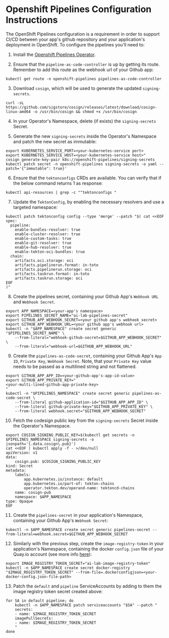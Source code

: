 # Openshift Pipelines Configuration Instructions

The OpenShift Pipelines configuration is a requirement in order to support CI/CD between your app's github repository and your application's deployment in OpenShift. To configure the pipelines you'll need to:

1. Install the [Openshift Pipelines Operator](https://docs.redhat.com/en/documentation/openshift_container_platform/4.6/html/pipelines/installing-pipelines#installing-pipelines).

2. Ensure that the `pipeline-as-code-controller` is up by getting its route. Remember to add this route as the webhook url of your Github app:

```
kubectl get route -n openshift-pipelines pipelines-as-code-controller
```

3. Download `cosign`, which will be used to generate the updated `signing-secrets`.

```
curl -sL https://github.com/sigstore/cosign/releases/latest/download/cosign-linux-amd64 -o /usr/bin/cosign && chmod +x /usr/bin/cosign
```

4. In your Operator's Namespace, delete (if exists) the `signing-secrets` Secret.

5. Generate the new `signing-secrets` inside the Operator's Namespace and patch the new secret as immutable:

```
export KUBERNETES_SERVICE_PORT=<your-kubernetes-service port>
export KUBERNETES_SERVICE_HOST=<your-kubernetes-service host>"
cosign generate-key-pair k8s://openshift-pipelines/signing-secrets
kubectl patch secret -n openshift-pipelines signing-secrets -o yaml --patch='{"immutable": true}'
```

6. Ensure that the `tektonconfigs` CRDs are available. You can verify that if the below command returns 1 as response:

```
kubectl api-resources | grep -c "^tektonconfigs "
```

7. Update the `TektonConfig`, by enabling the necessary resolvers and use a targeted namespace:

```
kubectl patch tektonconfig config --type 'merge' --patch "$( cat <<EOF
spec:
  pipeline:
    enable-bundles-resolver: true
    enable-cluster-resolver: true
    enable-custom-tasks: true
    enable-git-resolver: true
    enable-hub-resolver: true
    enable-tekton-oci-bundles: true
  chain:
    artifacts.oci.storage: oci
    artifacts.pipelinerun.format: in-toto
    artifacts.pipelinerun.storage: oci
    artifacts.taskrun.format: in-toto
    artifacts.taskrun.storage: oci
EOF
)"
```

8. Create the pipelines secret, containing your Github App's `Webhook URL` and `Webhook Secret`.

```
export APP_NAMESPACE=<your-app's namespace>
export PIPELINES_SECRET_NAME="ai-lab-pipelines-secret"
export GITHUB_APP_WEBHOOK_SECRET=<your github app's webhook secret>
export GITHUB_APP_WEBHOOK_URL=<your github app's webhook url>
kubectl -n "$APP_NAMESPACE" create secret generic "$PIPELINES_SECRET_NAME" \
    --from-literal="webhook-github-secret=$GITHUB_APP_WEBHOOK_SECRET" \
    --from-literal="webhook-url=$GITHUB_APP_WEBHOOK_URL"
```

9. Create the `pipelines-as-code-secret`, containing your Github App's `App ID`, `Private Key`, `Webhook Secret`. Note, that your `Private Key` value needs to be passed as a multilined string and not flattened.

```
export GITHUB_APP_APP_ID=<your-github-app's-app-id-value>
export GITHUB_APP_PRIVATE_KEY="
<your-multi-lined-github-app-private-key>
"
kubectl -n "$PIPELINES_NAMESPACE" create secret generic pipelines-as-code-secret \
    --from-literal github-application-id="$GITHUB_APP_APP_ID" \
    --from-literal github-private-key="$GITHUB_APP_PRIVATE_KEY" \
    --from-literal webhook.secret="$GITHUB_APP_WEBHOOK_SECRET"
```

10. Fetch the codesign public key from the `signing-secrets` Secret inside the Operator's Namespace.

```
export COSIGN_SIGNING_PUBLIC_KEY=$(kubectl get secrets -n $PIPELINES_NAMESPACE signing-secrets -o jsonpath='{.data.cosign\.pub}')
cat <<EOF | kubectl apply -f - >/dev/null
apiVersion: v1
data:
    cosign.pub: $COSIGN_SIGNING_PUBLIC_KEY
kind: Secret
metadata:
    labels:
        app.kubernetes.io/instance: default
        app.kubernetes.io/part-of: tekton-chains
        operator.tekton.dev/operand-name: tektoncd-chains
    name: cosign-pub
    namespace: $APP_NAMESPACE
type: Opaque
EOF
```

11. Create the `pipelines-secret` in your application's Namespace, containing your Github App's `Webhook Secret`:

```
kubectl -n $APP_NAMESPACE create secret generic pipelines-secret --from-literal=webhook.secret=$GITHUB_APP_WEBHOOK_SECRET
```

12. Similarly with the previous step, create the `image-registry-token` in your application's Namespace, containing the docker `config.json` file of your Quay.io account (see more info [here](https://docs.redhat.com/en/documentation/red_hat_quay/3.6/html-single/use_red_hat_quay/index#allow-robot-access-user-repo)):

```
export IMAGE_REGISTRY_TOKEN_SECRET="ai-lab-image-registry-token"
kubectl -n $APP_NAMESPACE create secret docker-registry "$IMAGE_REGISTRY_TOKEN_SECRET" --from-file=.dockerconfigjson=<your-docker-config.json-file-path>
```

13. Patch the `default` and `pipeline` ServiceAccounts by adding to them the image registry token secret created above:

```
for SA in default pipeline; do
    kubectl -n $APP_NAMESPACE patch serviceaccounts "$SA" --patch "
    secrets:
    - name: $IMAGE_REGISTRY_TOKEN_SECRET
    imagePullSecrets:
    - name: $IMAGE_REGISTRY_TOKEN_SECRET
    "
done
```
